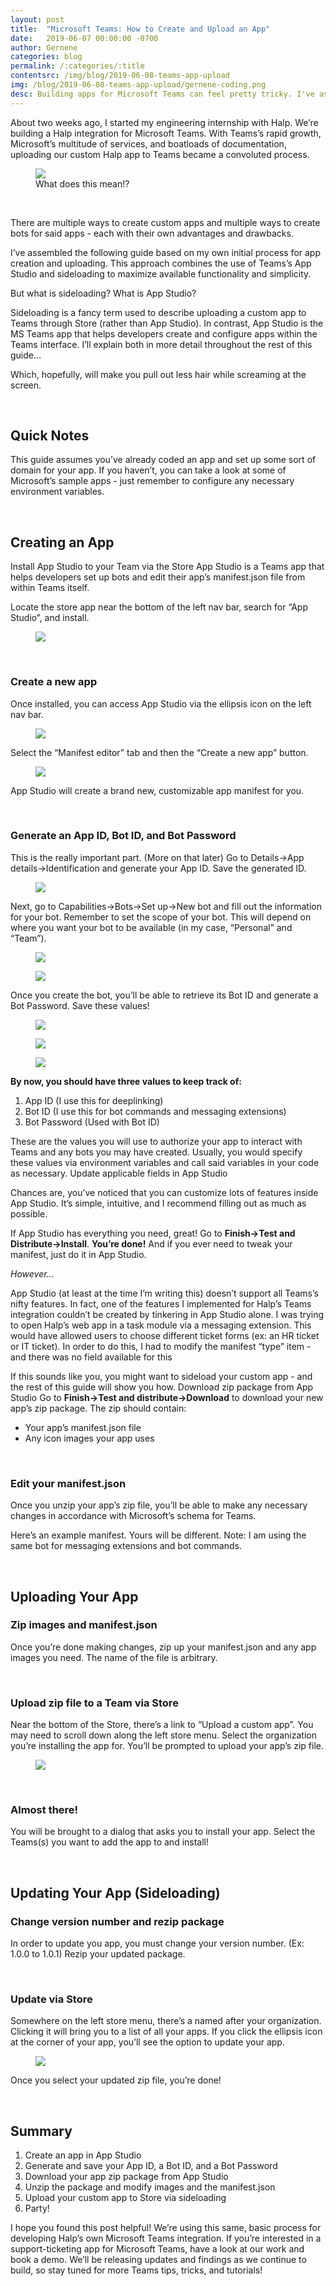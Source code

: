 ```yaml
---
layout: post
title:  "Microsoft Teams: How to Create and Upload an App"
date:   2019-06-07 00:00:00 -0700
author: Gernene
categories: blog
permalink: /:categories/:title
contentsrc: /img/blog/2019-06-08-teams-app-upload
img: /blog/2019-06-08-teams-app-upload/gernene-coding.png
desc: Building apps for Microsoft Teams can feel pretty tricky. I've assembled this guide to help developers get up and running.
---
```


About two weeks ago, I started my engineering internship with Halp. We’re building a Halp integration for Microsoft Teams. With Teams’s rapid growth, Microsoft’s multitude of services, and boatloads of documentation, uploading our custom Halp app to Teams became a convoluted process.

<figure>
    <img src="{{ site.url }}{{ page.contentsrc }}/what-this-mean.png">
    <figcaption>
        What does this mean!?
    </figcaption>
</figure>

<br>

There are multiple ways to create custom apps and multiple ways to create bots for said apps - each with their own advantages and drawbacks.

I’ve assembled the following guide based on my own initial process for app creation and uploading. This approach combines the use of Teams’s App Studio and sideloading to maximize available functionality and simplicity.

But what is sideloading? What is App Studio?

Sideloading is a fancy term used to describe uploading a custom app to Teams through Store (rather than App Studio).
In contrast, App Studio is the MS Teams app that helps developers create and configure apps within the Teams interface.
I’ll explain both in more detail throughout the rest of this guide…

Which, hopefully, will make you pull out less hair while screaming at the screen.

<br>

## Quick Notes

This guide assumes you’ve already coded an app and set up some sort of domain for your app. If you haven’t, you can take a look at some of Microsoft’s sample apps - just remember to configure any necessary environment variables.

<br>

## Creating an App

Install App Studio to your Team via the Store
App Studio is a Teams app that helps developers set up bots and edit their app’s manifest.json file from within Teams itself.

Locate the store app near the bottom of the left nav bar, search for “App Studio”, and install.

<figure>
    <img src="{{ site.url }}{{ page.contentsrc }}/screenshot1.jpg">
</figure>

<br>

### Create a new app
Once installed, you can access App Studio via the ellipsis icon on the left nav bar.

<figure>
    <img src="{{ site.url }}{{ page.contentsrc }}/screenshot2.jpg">
</figure>

Select the “Manifest editor” tab and then the “Create a new app” button.

<figure>
    <img src="{{ site.url }}{{ page.contentsrc }}/screenshot3.jpg">
</figure>

App Studio will create a brand new, customizable app manifest for you.

<br>

### Generate an App ID, Bot ID, and Bot Password
This is the really important part. (More on that later) Go to Details->App details->Identification and generate your App ID. Save the generated ID.

<figure>
    <img src="{{ site.url }}{{ page.contentsrc }}/screenshot4.jpg">
</figure>

Next, go to Capabilities->Bots->Set up->New bot and fill out the information for your bot. Remember to set the scope of your bot. This will depend on where you want your bot to be available (in my case, “Personal” and “Team”).

<figure>
    <img src="{{ site.url }}{{ page.contentsrc }}/screenshot5.jpg">
</figure>

<figure>
    <img src="{{ site.url }}{{ page.contentsrc }}/screenshot6.jpg">
</figure>

Once you create the bot, you’ll be able to retrieve its Bot ID and generate a Bot Password. Save these values!

<figure>
    <img src="{{ site.url }}{{ page.contentsrc }}/screenshot7.jpg">
</figure>

<figure>
    <img src="{{ site.url }}{{ page.contentsrc }}/screenshot8.jpg">
</figure>

<figure>
    <img src="{{ site.url }}{{ page.contentsrc }}/screenshot9.jpg">
</figure>

**By now, you should have three values to keep track of:**
1. App ID (I use this for deeplinking)
2. Bot ID (I use this for bot commands and messaging extensions)
3. Bot Password (Used with Bot ID)

These are the values you will use to authorize your app to interact with Teams and any bots you may have created. Usually, you would specify these values via environment variables and call said variables in your code as necessary.
Update applicable fields in App Studio

Chances are, you’ve noticed that you can customize lots of features inside App Studio. It’s simple, intuitive, and I recommend filling out as much as possible.

If App Studio has everything you need, great! Go to **Finish-&gt;Test and Distribute-&gt;Install**. **You’re done!** And if you ever need to tweak your manifest, just do it in App Studio.

*However…*

App Studio (at least at the time I’m writing this) doesn’t support all Teams’s nifty features. In fact, one of the features I implemented for Halp’s Teams integration couldn’t be created by tinkering in App Studio alone. I was trying to open Halp’s web app in a task module via a messaging extension. This would have allowed users to choose different ticket forms (ex: an HR ticket or IT ticket). In order to do this, I had to modify the manifest “type” item - and there was no field available for this 

If this sounds like you, you might want to sideload your custom app - and the rest of this guide will show you how.
Download zip package from App Studio
Go to **Finish-&gt;Test and distribute-&gt;Download** to download your new app’s zip package. The zip should contain:
- Your app’s manifest.json file
- Any icon images your app uses

<br>

### Edit your manifest.json
Once you unzip your app’s zip file, you’ll be able to make any necessary changes in accordance with Microsoft’s schema for Teams.

Here’s an example manifest. Yours will be different. Note: I am using the same bot for messaging extensions and bot commands.

<br>

## Uploading Your App

### Zip images and manifest.json
Once you’re done making changes, zip up your manifest.json and any app images you need. The name of the file is arbitrary.

<br>

### Upload zip file to a Team via Store
Near the bottom of the Store, there’s a link to “Upload a custom app”. You may need to scroll down along the left store menu. Select the organization you’re installing the app for. You’ll be prompted to upload your app’s zip file.

<figure>
    <img src="{{ site.url }}{{ page.contentsrc }}/screenshot10.jpg">
</figure>

<br>

### Almost there!
You will be brought to a dialog that asks you to install your app. Select the Teams(s) you want to add the app to and install!

<br>

## Updating Your App (Sideloading)
### Change version number and rezip package
In order to update you app, you must change your version number. (Ex: 1.0.0 to 1.0.1) Rezip your updated package.

<br>

### Update via Store
Somewhere on the left store menu, there’s a named after your organization. Clicking it will bring you to a list of all your apps. If you click the ellipsis icon at the corner of your app, you’ll see the option to update your app.

<figure>
    <img src="{{ site.url }}{{ page.contentsrc }}/screenshot11.jpg">
</figure>

Once you select your updated zip file, you’re done!

<br>

## Summary
1. Create an app in App Studio
2. Generate and save your App ID, a Bot ID, and a Bot Password
3. Download your app zip package from App Studio
4. Unzip the package and modify images and the manifest.json
5. Upload your custom app to Store via sideloading
6. Party!

I hope you found this post helpful! We’re using this same, basic process for developing Halp’s own Microsoft Teams integration. If you’re interested in a support-ticketing app for Microsoft Teams, have a look at our work and book a demo. We’ll be releasing updates and findings as we continue to build, so stay tuned for more Teams tips, tricks, and tutorials!

